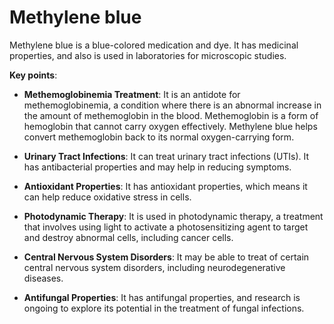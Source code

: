 # Methylene blue

Methylene blue is a blue-colored medication and dye. It has medicinal properties, and also is used in laboratories for microscopic studies.

**Key points**:

* **Methemoglobinemia Treatment**: It is an antidote for methemoglobinemia, a condition where there is an abnormal increase in the amount of methemoglobin in the blood. Methemoglobin is a form of hemoglobin that cannot carry oxygen effectively. Methylene blue helps convert methemoglobin back to its normal oxygen-carrying form.

* **Urinary Tract Infections**: It can treat urinary tract infections (UTIs). It has antibacterial properties and may help in reducing symptoms.

* **Antioxidant Properties**: It has antioxidant properties, which means it can help reduce oxidative stress in cells.

* **Photodynamic Therapy**: It is used in photodynamic therapy, a treatment that involves using light to activate a photosensitizing agent to target and destroy abnormal cells, including cancer cells.

* **Central Nervous System Disorders**: It may be able to treat of certain central nervous system disorders, including neurodegenerative diseases.

* **Antifungal Properties**: It has antifungal properties, and research is ongoing to explore its potential in the treatment of fungal infections.
